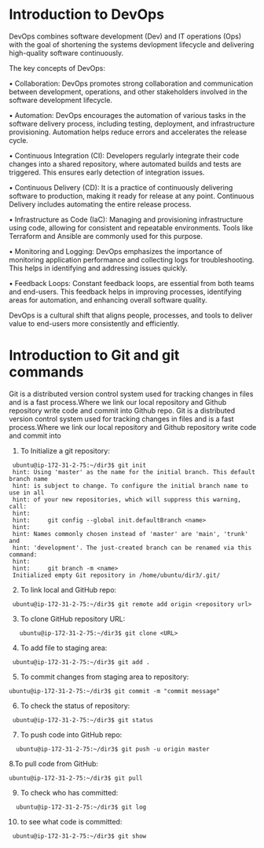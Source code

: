 # Introduction to DevOps
DevOps combines software development (Dev) and IT operations (Ops) with the goal of shortening the systems devlopment lifecycle and delivering high-quality software continuously.

The key concepts of DevOps:

• Collaboration: DevOps promotes strong collaboration and communication between development, operations, and other stakeholders involved in the software development lifecycle.

• Automation: DevOps encourages the automation of various tasks in the software delivery process, including testing, deployment, and infrastructure provisioning. Automation helps reduce errors and accelerates the release cycle.

• Continuous Integration (CI): Developers regularly integrate their code changes into a shared repository, where automated builds and tests are triggered. This ensures early detection of integration issues.

• Continuous Delivery (CD): It is a practice of continuously delivering software to production, making it ready for release at any point. Continuous Delivery includes automating the entire release process.

• Infrastructure as Code (IaC): Managing and provisioning infrastructure using code, allowing for consistent and repeatable environments. Tools like Terraform and Ansible are commonly used for this purpose.

• Monitoring and Logging: DevOps emphasizes the importance of monitoring application performance and collecting logs for troubleshooting. This helps in identifying and addressing issues quickly.

• Feedback Loops: Constant feedback loops, are essential from both teams and end-users. This feedback helps in improving processes, identifying areas for automation, and enhancing overall software quality.

DevOps is a cultural shift that aligns people, processes, and tools to deliver value to end-users more consistently and efficiently.
# Introduction to Git and git commands
Git is a distributed version control system used for tracking changes in files and is a fast process.Where we link our local repository and Github repository write code and commit into Github repo.
Git is a distributed version control system used for tracking changes in files and is a fast process.Where we link our local repository and Github repository write code and commit into 
1. To Initialize a git repository:
```
 ubuntu@ip-172-31-2-75:~/dir3$ git init
 hint: Using 'master' as the name for the initial branch. This default branch name
 hint: is subject to change. To configure the initial branch name to use in all
 hint: of your new repositories, which will suppress this warning, call:
 hint:
 hint:     git config --global init.defaultBranch <name>
 hint:
 hint: Names commonly chosen instead of 'master' are 'main', 'trunk' and
 hint: 'development'. The just-created branch can be renamed via this command:
 hint:
 hint:     git branch -m <name>
 Initialized empty Git repository in /home/ubuntu/dir3/.git/
```

2. To link local and GitHub repo:
```
 ubuntu@ip-172-31-2-75:~/dir3$ git remote add origin <repository url>
```
3. To clone GitHub repository URL:
```
   ubuntu@ip-172-31-2-75:~/dir3$ git clone <URL>
```
4. To add file to staging area:
```
 ubuntu@ip-172-31-2-75:~/dir3$ git add .
```
5. To commit changes from staging area to repository:
```
ubuntu@ip-172-31-2-75:~/dir3$ git commit -m "commit message"
```
6. To check the status of repository:
```
 ubuntu@ip-172-31-2-75:~/dir3$ git status
```
7. To push code into GitHub repo:
```
  ubuntu@ip-172-31-2-75:~/dir3$ git push -u origin master
```
8.To pull code from GitHub:
```
ubuntu@ip-172-31-2-75:~/dir3$ git pull
```
9. To check who has committed:
```
  ubuntu@ip-172-31-2-75:~/dir3$ git log
```
10. to see what code is committed:
```
 ubuntu@ip-172-31-2-75:~/dir3$ git show
 ```






